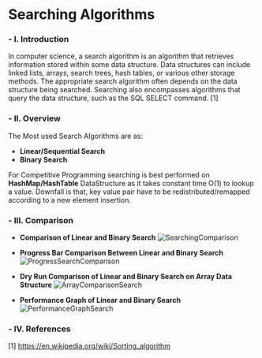 # Searching Algorithms

### - I. Introduction

In computer science, a search algorithm is an algorithm that retrieves information stored within some data structure. Data structures can include linked lists, arrays, search trees, hash tables, or various other storage methods. The appropriate search algorithm often depends on the data structure being searched. Searching also encompasses algorithms that query the data structure, such as the SQL SELECT command. [1]

### - II. Overview

The Most used Search Algorithms are as:

- **Linear/Sequential Search**
- **Binary Search**

For Competitive Programming searching is best performed on **HashMap/HashTable** DataStructure as it takes constant time O(1) to lookup a value. Downfall is that, key value pair have to be redistributed/remapped according to a new element insertion.

### - III. Comparison

- **Comparison of Linear and Binary Search**
![SearchingComparison](https://blog.penjee.com/wp-content/uploads/2015/04/binary-and-linear-search-animations.gif)

- **Progress Bar Comparison Between Linear and Binary Search**
![ProgressSearchComparison](https://panthema.net/2013/0504-STX-B+Tree-Binary-vs-Linear-Search/thumb.gif)

- **Dry Run Comparison of Linear and Binary Search on Array Data Structure**
![ArrayComparisonSearch](http://www.gbl.tuwien.ac.at/_docs/GrasshopperScriptum/lib/000_Themengebiete%20der%20algorithmischen%20Planung%20und%20Analyse/DataStructure/Search.gif)

- **Performance Graph of Linear and Binary Search**
![PerformanceGraphSearch](https://i.stack.imgur.com/5WWYp.png)

### - IV. References

[1] https://en.wikipedia.org/wiki/Sorting_algorithm
